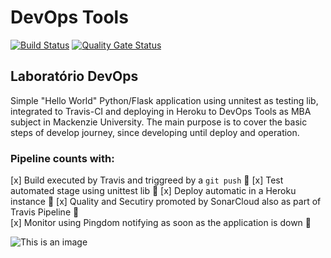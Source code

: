 # DevOps Tools

[![Build Status](https://travis-ci.com/defa-dev/devopslab.svg?branch=main)](https://travis-ci.com/defa-dev/devopslab)
[![Quality Gate Status](https://sonarcloud.io/api/project_badges/measure?project=defa-dev&metric=alert_status)](https://sonarcloud.io/dashboard?id=defa-dev)

## Laboratório DevOps

Simple "Hello World" Python/Flask application using unnitest as testing lib, integrated to Travis-CI and deploying in Heroku to DevOps Tools as MBA subject in Mackenzie University. The main purpose is to cover the basic steps of develop journey, since developing until deploy and operation. 

### Pipeline counts with: 
[x] Build executed by Travis and triggreed by a `git push` :bricks:
[x] Test automated stage using unittest lib :test_tube:
[x] Deploy automatic in a Heroku instance :rocket:
[x] Quality and Secutiry promoted by SonarCloud also as part of Travis Pipeline :construction:	
[x] Monitor using Pingdom notifying as soon as the application is down :eyes:	

![This is an image](https://trello-attachments.s3.amazonaws.com/5f5db1977a05041da3675277/5f5dd5aa3c166c7167dbd08c/db2056f12b08dcfc413e66de04e370bd/What-is-Devops-CI-CD-Pipeline-Edureka.png)

